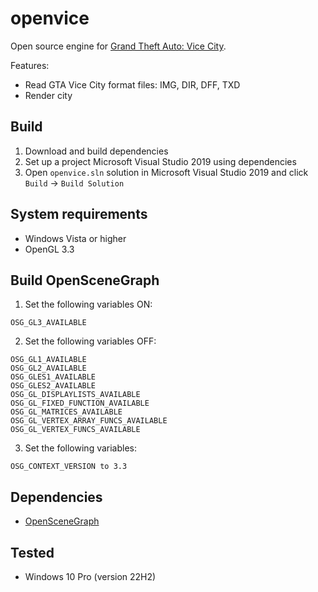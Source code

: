 # openvice
Open source engine for [Grand Theft Auto: Vice City](https://www.rockstargames.com/games/vicecity).

Features:
* Read GTA Vice City format files: IMG, DIR, DFF, TXD
* Render city

## Build
1. Download and build dependencies
2. Set up a project Microsoft Visual Studio 2019 using dependencies
3. Open `openvice.sln` solution in Microsoft Visual Studio 2019 and click `Build` -> `Build Solution`

## System requirements
* Windows Vista or higher
* OpenGL 3.3

## Build OpenSceneGraph
1. Set the following variables ON:
```
OSG_GL3_AVAILABLE
```
   
2. Set the following variables OFF:
```
OSG_GL1_AVAILABLE
OSG_GL2_AVAILABLE
OSG_GLES1_AVAILABLE
OSG_GLES2_AVAILABLE
OSG_GL_DISPLAYLISTS_AVAILABLE
OSG_GL_FIXED_FUNCTION_AVAILABLE
OSG_GL_MATRICES_AVAILABLE
OSG_GL_VERTEX_ARRAY_FUNCS_AVAILABLE
OSG_GL_VERTEX_FUNCS_AVAILABLE
```

3. Set the following variables:
```
OSG_CONTEXT_VERSION to 3.3
```

## Dependencies
* [OpenSceneGraph](https://github.com/openscenegraph/OpenSceneGraph)

## Tested
* Windows 10 Pro (version 22H2)
